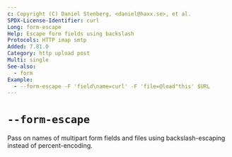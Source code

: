 ```yaml
---
c: Copyright (C) Daniel Stenberg, <daniel@haxx.se>, et al.
SPDX-License-Identifier: curl
Long: form-escape
Help: Escape form fields using backslash
Protocols: HTTP imap smtp
Added: 7.81.0
Category: http upload post
Multi: single
See-also:
  - form
Example:
  - --form-escape -F 'field\name=curl' -F 'file=@load"this' $URL
---
```


# `--form-escape`

Pass on names of multipart form fields and files using backslash-escaping
instead of percent-encoding.
